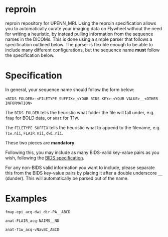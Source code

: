 # reproin
reproin repository for UPENN_MRI. Using the reproin specification allows you to automatically curate your imaging data on Flywheel without the need for writing a heuristic, by instead pulling information from the sequence names in the DICOMs. This is done using a simple parser that follows a specification outlined below. The parser is flexible enough to be able to include many different configurations, but the sequence name **must** follow the specification below.

# Specification

In general, your sequence name should follow the form below:

`<BIDS FOLDER>-<FILETYPE SUFFIX>_<YOUR BIDS KEY>-<YOUR VALUE>__<OTHER INFORMATION>`
  
The `BIDS FOLDER` tells the heuristic what folder the file will fall under, e.g. `fmap` for BOLD data, or `anat` for T1w.

The `FILETYPE SUFFIX` tells the heuristic what to append to the filename, e.g. `T1w.nii`, `FLAIR.nii`, `dwi.nii`.

These two pieces are **mandatory**.

Following this, you may include as many BIDS-valid key-value pairs as you wish, following the [BIDS specification](https://bids-specification.readthedocs.io/en/stable/04-modality-specific-files/01-magnetic-resonance-imaging-data.html).

For any non-BIDS valid information you want to include, please separate this from the BIDS key-value pairs by placing it after a double underscore `__` (dunder). This will automatically be parsed out of the name.

# Examples

`fmap-epi_acq-dwi_dir-PA__ABCD`

`anat-FLAIR_acq-NAIMS__ND`

`anat-T1w_acq-vNavBC_ABCD`
